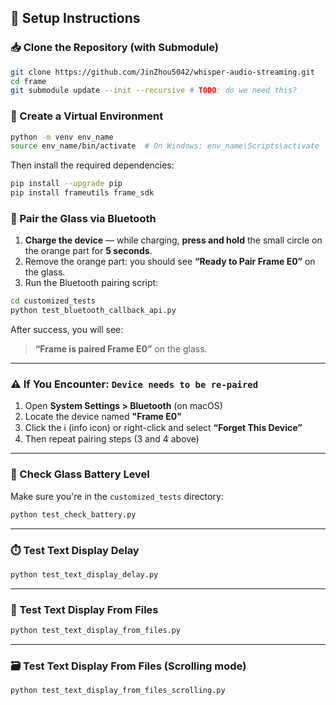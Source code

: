 ## 🔧 Setup Instructions

### 📥 Clone the Repository (with Submodule)

```bash
git clone https://github.com/JinZhou5042/whisper-audio-streaming.git
cd frame
git submodule update --init --recursive # TODO: do we need this?
```


### 🐍 Create a Virtual Environment

```bash
python -m venv env_name
source env_name/bin/activate  # On Windows: env_name\Scripts\activate
```

Then install the required dependencies:

```bash
pip install --upgrade pip
pip install frameutils frame_sdk
```


### 🔄 Pair the Glass via Bluetooth

1. **Charge the device** — while charging, **press and hold** the small circle on the orange part for **5 seconds**.
3. Remove the orange part: you should see **“Ready to Pair Frame E0”** on the glass.
4. Run the Bluetooth pairing script:

```bash
cd customized_tests
python test_bluetooth_callback_api.py
```

After success, you will see:  
> **“Frame is paired Frame E0”** on the glass.

---

### ⚠️ If You Encounter: `Device needs to be re-paired`

1. Open **System Settings > Bluetooth** (on macOS)
2. Locate the device named **"Frame E0"**
3. Click the ℹ️ (info icon) or right-click and select **“Forget This Device”**
4. Then repeat pairing steps (3 and 4 above)

---

### 🔋 Check Glass Battery Level

Make sure you're in the `customized_tests` directory:

```bash
python test_check_battery.py
```

---

### ⏱️ Test Text Display Delay

```bash
python test_text_display_delay.py
```

---

### 📁 Test Text Display From Files

```bash
python test_text_display_from_files.py
```

---

### 🗃️ Test Text Display From Files (Scrolling mode)

```bash
python test_text_display_from_files_scrolling.py
```

